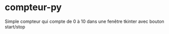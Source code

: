 # compteur-py

Simple compteur qui compte de 0 à 10 dans une fenêtre tkinter avec bouton start/stop
